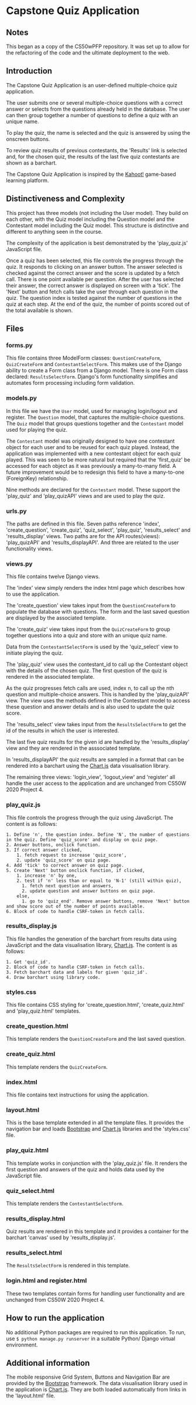 # Capstone Quiz Application
## Notes

This began as a copy of the CS50wPFP repository. 
It was set up to allow for the refactoring of the code and the ultimate deployment to the web.

## Introduction
The Capstone Quiz Application is an user-defined multiple-choice quiz application. 

The user submits one or several multiple-choice questions with a correct answer or selects from the questions already held in the database. The user can then group together a number of questions to define a quiz with an unique name. 

To play the quiz, the name is selected and the quiz is answered by using the onscreen buttons.

To review quiz results of previous contestants, the 'Results' link is selected and, for the chosen quiz, the results of the last five quiz contestants are shown as a barchart. 

The Capstone Quiz Application is inspired by the [Kahoot!](https://kahoot.com) game-based learning platform.

## Distinctiveness and Complexity
This project has three models (not including the User model). They build on each other, with the Quiz model including the Question model and the Contestant model including the Quiz model. This structure is distinctive and different to anything seen in the course.

The complexity of the application is best demonstrated by the 'play_quiz.js' JavaScript file. 

Once a quiz has been selected, this file controls the progress through the quiz. It responds to clicking on an answer button. The answer selected is checked against the correct answer and the score is updated by a fetch call. There is one point available per question. After the user has selected their answer, the correct answer is displayed on screen with a 'tick'. The 'Next' button and fetch calls take the user through each question in the quiz. The question index is tested against the number of questions in the quiz at each step. At the end of the quiz, the number of points scored out of the total available is shown.

## Files

### forms.py
This file contains three ModelForm classes: `QuestionCreateForm`, `QuizCreateForm` and `ContestantSelectForm`. This makes use of the Django ability to create a Form class from a Django model. There is one Form class declared: `ResultsSelectForm`. Django's form functionality simplifies and automates form processing including form validation.

### models.py
In this file we have the `User` model, used for managing login/logout and register. The `Question` model, that captures the multiple-choice questions. The `Quiz` model that groups questions together and the `Contestant` model used for playing the quiz.

The `Contestant` model was originally designed to have one contestant object for each user and to be reused for each quiz played. Instead, the application was implemented with a new contestant object for each quiz played. This was seen to be more natural but required that the 'first_quiz' be accessed for each object as it was previously a many-to-many field. A future improvement would be to redesign this field to have a many-to-one (ForeignKey) relationship. 

Nine methods are declared for the `Contestant` model. These support the 'play_quiz' and 'play_quizAPI' views and are used to play the quiz. 

### urls.py
The paths are defined in this file. Seven paths reference 'index', 'create_question', 'create_quiz', 'quiz_select', 'play_quiz', 'results_select' and 'results_display' views. Two paths are for the API routes(views): 'play_quizAPI' and 'results_displayAPI'. And three are related to the user functionality views.

### views.py
This file contains twelve Django views. 

The 'index' view simply renders the index html page which describes how to use the application. 

The 'create_question' view takes input from the `QuestionCreateForm` to populate the database with questions. The form and the last saved question are displayed by the associated template.

The 'create_quiz' view takes input from the `QuizCreateForm` to group together questions into a quiz and store with an unique quiz name.

Data from the `ContestantSelectForm` is used by the 'quiz_select' view to initiate playing the quiz.

The 'play_quiz' view uses the contestant_id to call up the Contestant object with the details of the chosen quiz. The first question of the quiz is rendered in the associated template.

As the quiz progresses fetch calls are used, index n, to call up the nth question and multiple-choice answers. This is handled by the 'play_quizAPI' view. The view uses the methods defined in the Contestant model to access these question and answer details and is also used to update the quiz score.

The 'results_select' view takes input from the `ResultsSelectForm` to get the id of the results in which the user is interested.

The last five quiz results for the given id are handled by the 'results_display' view and they are rendered in the asssociated template.

In 'results_displayAPI' the quiz results are sampled in a format that can be rendered into a barchart using the [Chart.js](https://www.chartjs.org) data visualisation library.

The remaining three views: 'login_view', 'logout_view' and 'register' all handle the user access to the application and are unchanged from CS50W 2020 Project 4.

### play_quiz.js
This file controls the progress through the quiz using JavaScript. The content is as follows:

    1. Define 'n', the question index. Define 'N', the number of questions in the quiz. Define 'quiz_score' and display on quiz page.
    2. Answer buttons, onclick function.
    3. If correct answer clicked,
        1. fetch request to increase 'quiz_score',
        2. update 'quiz_score' on quiz page.
    4. Add 'tick' to correct answer on quiz page.
    5. Create 'Next' button onclick function, if clicked,
        1. increase 'n' by one,
        2. test if 'n' less than or equal to 'N-1' (still within quiz),
          1. fetch next question and answers,
          2. update question and answer buttons on quiz page.
        else,
          1. go to 'quiz_end'. Remove answer buttons, remove 'Next' button and show score out of the number of points available.
    6. Block of code to handle CSRF-token in fetch calls.

### results_display.js
This file handles the generation of the barchart from results data using JavaScript and the data visualisation library, [Chart.js](https://www.chartjs.org). The content is as follows:

    1. Get 'quiz_id'.
    2. Block of code to handle CSRF-token in fetch calls.
    3. Fetch barchart data and labels for given 'quiz_id'.
    4. Draw barchart using library code.

### styles.css
This file contains CSS styling for 'create_question.html', 'create_quiz.html' and 'play_quiz.html' templates.

### create_question.html
This template renders the `QuestionCreateForm` and the last saved question.

### create_quiz.html
This template renders the `QuizCreateForm`.

### index.html
This file contains text instructions for using the application.

### layout.html
This is the base template extended in all the template files. It provides the navigation bar and loads [Bootstrap](https://getbootstrap.com) and [Chart.js](https://www.chartjs.org) libraries and the 'styles.css' file.

### play_quiz.html
This template works in conjunction with the 'play_quiz.js' file. It renders the first question and answers of the quiz and holds data used by the JavaScript file.

### quiz_select.html
This template renders the `ContestantSelectForm`.

### results_display.html
Quiz results are rendered in this template and it provides a container for the barchart 'canvas' used by 'results_display.js'.

### results_select.html
The `ResultsSelectForm` is rendered in this template.

### login.html and register.html
These two templates contain forms for handling user functionality and are unchanged from CS50W 2020 Project 4.

## How to run the application
No additional Python packages are required to run this application. To run, use `$ python manage.py runserver` in a suitable Python/ Django virtual environment.

## Additional information
The mobile responsive Grid System, Buttons and Navigation Bar are provided by the [Bootstrap](https://getbootstrap.com) framework. The data visualisation library used in the application is [Chart.js](https://www.chartjs.org). They are both loaded automatically from links in the 'layout.html' file.
